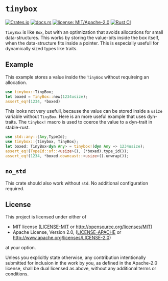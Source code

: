 # `tinybox`

[![Crates.io](https://img.shields.io/crates/v/tinybox.svg?label=tinybox)](https://crates.io/crates/tinybox)
[![docs.rs](https://docs.rs/tinybox/badge.svg)](https://docs.rs/tinybox/)
[![license: MIT/Apache-2.0](https://img.shields.io/badge/license-MIT%2FApache--2.0-blue.svg)](#license)
[![Rust CI](https://github.com/HellButcher/tinybox-rs/actions/workflows/rust.yml/badge.svg)](https://github.com/HellButcher/tinybox-rs/actions/workflows/rust.yml)

<!-- Short Introduction -->
`TinyBox` is like `Box`, but with an optimization that avoids allocations for small data-structures. This works by storing the value-bits inside the box itself, when the data-structure fits inside a pointer. This is especially usefull for dynamically sized types like traits.

## Example

This example stores a value inside the `TinyBox` without requireing an allocation.
```rust
use tinybox::TinyBox;
let boxed = TinyBox::new(1234usize);
assert_eq!(1234, *boxed)
```

This looks not very usefull, because the value can be stored inside a `usize` variable without `TinyBox`. Here is an more useful example that uses dyn-traits. The `tinybox!` macro is used to coerce the value to a dyn-trait in stable-rust.
```rust
use std::any::{Any,TypeId};
use tinybox::{tinybox, TinyBox};
let boxed: TinyBox<dyn Any> = tinybox!(dyn Any => 1234usize);
assert_eq!(TypeId::of::<usize>(), (*boxed).type_id());
assert_eq!(1234, *boxed.downcast::<usize>().unwrap());
```


## `no_std`

This crate should also work without `std`. No additional configuration required.

## License

[license]: #license

This project is licensed under either of

* MIT license ([LICENSE-MIT] or <http://opensource.org/licenses/MIT>)
* Apache License, Version 2.0, ([LICENSE-APACHE] or <http://www.apache.org/licenses/LICENSE-2.0>)

at your option.

Unless you explicitly state otherwise, any contribution intentionally submitted
for inclusion in the work by you, as defined in the Apache-2.0 license, shall be
dual licensed as above, without any additional terms or conditions.

[LICENSE-MIT]: ./LICENSE-MIT
[LICENSE-APACHE]: ./LICENSE-APACHE
